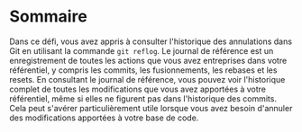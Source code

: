 # Sommaire

Dans ce défi, vous avez appris à consulter l'historique des annulations dans Git en utilisant la commande `git reflog`. Le journal de référence est un enregistrement de toutes les actions que vous avez entreprises dans votre référentiel, y compris les commits, les fusionnements, les rebases et les resets. En consultant le journal de référence, vous pouvez voir l'historique complet de toutes les modifications que vous avez apportées à votre référentiel, même si elles ne figurent pas dans l'historique des commits. Cela peut s'avérer particulièrement utile lorsque vous avez besoin d'annuler des modifications apportées à votre base de code.
